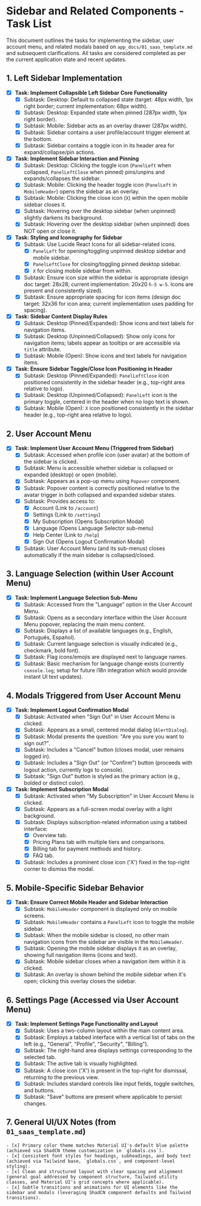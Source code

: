 # Sidebar and Related Components - Task List

This document outlines the tasks for implementing the sidebar, user account menu, and related modals based on `app_docs/01_saas_template.md` and subsequent clarifications. All tasks are considered completed as per the current application state and recent updates.

## 1. Left Sidebar Implementation

- [x] **Task: Implement Collapsible Left Sidebar Core Functionality**
    - [x] Subtask: Desktop: Default to collapsed state (target: 48px width, 1px right border; current implementation: 68px width).
    - [x] Subtask: Desktop: Expanded state when pinned (287px width, 1px right border).
    - [x] Subtask: Mobile: Sidebar acts as an overlay drawer (287px width).
    - [x] Subtask: Sidebar contains a user profile/account trigger element at the bottom.
    - [x] Subtask: Sidebar contains a toggle icon in its header area for expand/collapse/pin actions.

- [x] **Task: Implement Sidebar Interaction and Pinning**
    - [x] Subtask: Desktop: Clicking the toggle icon (`PanelLeft` when collapsed, `PanelLeftClose` when pinned) pins/unpins and expands/collapses the sidebar.
    - [x] Subtask: Mobile: Clicking the header toggle icon (`PanelLeft` in `MobileHeader`) opens the sidebar as an overlay.
    - [x] Subtask: Mobile: Clicking the close icon (`X`) within the open mobile sidebar closes it.
    - [x] Subtask: Hovering over the desktop sidebar (when unpinned) slightly darkens its background.
    - [x] Subtask: Hovering over the desktop sidebar (when unpinned) does NOT open or close it.

- [x] **Task: Styling and Iconography for Sidebar**
    - [x] Subtask: Use Lucide React Icons for all sidebar-related icons.
        - [x] `PanelLeft` for opening/toggling unpinned desktop sidebar and mobile sidebar.
        - [x] `PanelLeftClose` for closing/toggling pinned desktop sidebar.
        - [x] `X` for closing mobile sidebar from within.
    - [x] Subtask: Ensure icon size within the sidebar is appropriate (design doc target: 28x28; current implementation: 20x20 `h-5 w-5`. Icons are present and consistently sized).
    - [x] Subtask: Ensure appropriate spacing for icon items (design doc target: 32x36 for icon area; current implementation uses padding for spacing).

- [x] **Task: Sidebar Content Display Rules**
    - [x] Subtask: Desktop (Pinned/Expanded): Show icons and text labels for navigation items.
    - [x] Subtask: Desktop (Unpinned/Collapsed): Show only icons for navigation items; labels appear as tooltips or are accessible via `title` attribute.
    - [x] Subtask: Mobile (Open): Show icons and text labels for navigation items.

- [x] **Task: Ensure Sidebar Toggle/Close Icon Positioning in Header**
    - [x] Subtask: Desktop (Pinned/Expanded): `PanelLeftClose` icon positioned consistently in the sidebar header (e.g., top-right area relative to logo).
    - [x] Subtask: Desktop (Unpinned/Collapsed): `PanelLeft` icon is the primary toggle, centered in the header when no logo text is shown.
    - [x] Subtask: Mobile (Open): `X` icon positioned consistently in the sidebar header (e.g., top-right area relative to logo).

## 2. User Account Menu

- [x] **Task: Implement User Account Menu (Triggered from Sidebar)**
    - [x] Subtask: Accessed when profile icon (user avatar) at the bottom of the sidebar is clicked.
    - [x] Subtask: Menu is accessible whether sidebar is collapsed or expanded (desktop) or open (mobile).
    - [x] Subtask: Appears as a pop-up menu using `Popover` component.
    - [x] Subtask: Popover content is correctly positioned relative to the avatar trigger in both collapsed and expanded sidebar states.
    - [x] Subtask: Provides access to:
        - [x] Account (Link to `/account`)
        - [x] Settings (Link to `/settings`)
        - [x] My Subscription (Opens Subscription Modal)
        - [x] Language (Opens Language Selector sub-menu)
        - [x] Help Center (Link to `/help`)
        - [x] Sign Out (Opens Logout Confirmation Modal)
    - [x] Subtask: User Account Menu (and its sub-menus) closes automatically if the main sidebar is collapsed/closed.

## 3. Language Selection (within User Account Menu)

- [x] **Task: Implement Language Selection Sub-Menu**
    - [x] Subtask: Accessed from the "Language" option in the User Account Menu.
    - [x] Subtask: Opens as a secondary interface within the User Account Menu popover, replacing the main menu content.
    - [x] Subtask: Displays a list of available languages (e.g., English, Português, Español).
    - [x] Subtask: Current language selection is visually indicated (e.g., checkmark, bold font).
    - [x] Subtask: Flag icons/emojis are displayed next to language names.
    - [x] Subtask: Basic mechanism for language change exists (currently `console.log`; setup for future i18n integration which would provide instant UI text updates).

## 4. Modals Triggered from User Account Menu

- [x] **Task: Implement Logout Confirmation Modal**
    - [x] Subtask: Activated when "Sign Out" in User Account Menu is clicked.
    - [x] Subtask: Appears as a small, centered modal dialog (`AlertDialog`).
    - [x] Subtask: Modal presents the question: "Are you sure you want to sign out?".
    - [x] Subtask: Includes a "Cancel" button (closes modal, user remains logged in).
    - [x] Subtask: Includes a "Sign Out" (or "Confirm") button (proceeds with logout action, currently logs to console).
    - [x] Subtask: "Sign Out" button is styled as the primary action (e.g., bolded or distinct color).

- [x] **Task: Implement Subscription Modal**
    - [x] Subtask: Activated when "My Subscription" in User Account Menu is clicked.
    - [x] Subtask: Appears as a full-screen modal overlay with a light background.
    - [x] Subtask: Displays subscription-related information using a tabbed interface:
        - [x] Overview tab.
        - [x] Pricing Plans tab with multiple tiers and comparisons.
        - [x] Billing tab for payment methods and history.
        - [x] FAQ tab.
    - [x] Subtask: Includes a prominent close icon ('X') fixed in the top-right corner to dismiss the modal.

## 5. Mobile-Specific Sidebar Behavior

- [x] **Task: Ensure Correct Mobile Header and Sidebar Interaction**
    - [x] Subtask: `MobileHeader` component is displayed only on mobile screens.
    - [x] Subtask: `MobileHeader` contains a `PanelLeft` icon to toggle the mobile sidebar.
    - [x] Subtask: When the mobile sidebar is closed, no other main navigation icons from the sidebar are visible in the `MobileHeader`.
    - [x] Subtask: Opening the mobile sidebar displays it as an overlay, showing full navigation items (icons and text).
    - [x] Subtask: Mobile sidebar closes when a navigation item within it is clicked.
    - [x] Subtask: An overlay is shown behind the mobile sidebar when it's open; clicking this overlay closes the sidebar.

## 6. Settings Page (Accessed via User Account Menu)

- [x] **Task: Implement Settings Page Functionality and Layout**
    - [x] Subtask: Uses a two-column layout within the main content area.
    - [x] Subtask: Employs a tabbed interface with a vertical list of tabs on the left (e.g., "General", "Profile", "Security", "Billing").
    - [x] Subtask: The right-hand area displays settings corresponding to the selected tab.
    - [x] Subtask: The active tab is visually highlighted.
    - [x] Subtask: A close icon ('X') is present in the top-right for dismissal, returning to the previous view.
    - [x] Subtask: Includes standard controls like input fields, toggle switches, and buttons.
    - [x] Subtask: "Save" buttons are present where applicable to persist changes.

## 7. General UI/UX Notes (from `01_saas_template.md`)
    - [x] Primary color theme matches Material UI's default blue palette (achieved via ShadCN theme customization in `globals.css`).
    - [x] Consistent font styles for headings, subheadings, and body text (achieved via Tailwind base, `globals.css`, and component-level styling).
    - [x] Clean and structured layout with clear spacing and alignment (general goal addressed by component structure, Tailwind utility classes, and Material UI's grid concepts where applicable).
    - [x] Subtle transitions and animations for UI elements like the sidebar and modals (leveraging ShadCN component defaults and Tailwind transitions).
